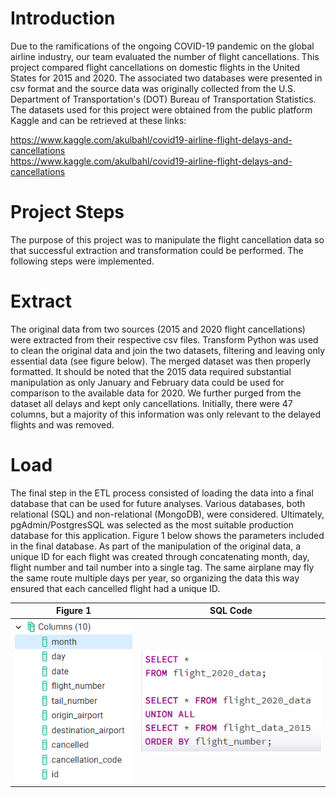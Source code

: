 # Introduction

Due to the ramifications of the ongoing COVID-19 pandemic on the global airline industry, our team evaluated the number of flight cancellations. 
This project compared flight cancellations on domestic flights in the United States for 2015 and 2020. The associated two databases were presented in csv format and the source data was originally collected from the U.S. Department of Transportation's (DOT) Bureau of Transportation Statistics. The datasets used for this project were obtained from the public platform Kaggle and can be retrieved at these links:

https://www.kaggle.com/akulbahl/covid19-airline-flight-delays-and-cancellations <br/>
https://www.kaggle.com/akulbahl/covid19-airline-flight-delays-and-cancellations 

# Project Steps
The purpose of this project was to manipulate the flight cancellation data so that successful extraction and transformation could be performed. The following steps were implemented.
# Extract
The original data from two sources (2015 and 2020 flight cancellations) were extracted from their respective csv files. 
Transform
Python was used to clean the original data and join the two datasets, filtering and leaving only essential data (see figure below). The merged dataset was then properly formatted.
It should be noted that the 2015 data required substantial manipulation as only January and February data could be used for comparison to the available data for 2020. We further purged from the dataset all delays and kept only cancellations. Initially, there were 47 columns, but a majority of this information was only relevant to the delayed flights and was removed.

# Load
The final step in the ETL process consisted of loading the data into a final database that can be used for future analyses. Various databases, both relational (SQL) and non-relational (MongoDB), were considered. Ultimately, pgAdmin/PostgresSQL was selected as the most suitable production database for this application.
Figure 1 below shows the parameters included in the final database. As part of the manipulation of the original data, a unique ID for each flight was created through concatenating month, day, flight number and tail number into a single tag. The same airplane may fly the same route multiple days per year, so organizing the data this way ensured that each cancelled flight had a unique ID. 

**Figure 1** 	      		| **SQL Code**                                                   
--------------------------------| -------------------------------------------------------------------------------------------
![Figure 1](Images/Columns.PNG) | ![SQL](Images/SQL_flights_code.PNG)                                                             


